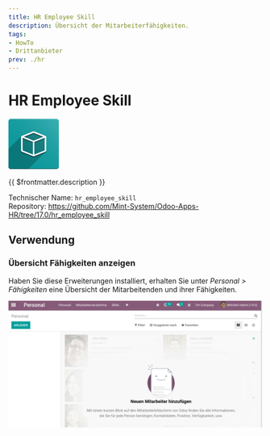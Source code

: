 ```yaml
---
title: HR Employee Skill
description: Übersicht der Mitarbeiterfähigkeiten.
tags:
- HowTo
- Drittanbieter
prev: ./hr
---
```

# HR Employee Skill
![icon_oms_box](attachments/icon_oms_box.png)

{{ $frontmatter.description }}

Technischer Name: `hr_employee_skill`\
Repository: <https://github.com/Mint-System/Odoo-Apps-HR/tree/17.0/hr_employee_skill>

## Verwendung

### Übersicht Fähigkeiten anzeigen

Haben Sie diese Erweiterungen installiert, erhalten Sie unter *Personal > Fähigkeiten* eine Übersicht der Mitarbeitenden und ihrer Fähigkeiten.

![HR Employee Skill](attachments/HR%20Employee%20Skill.gif)